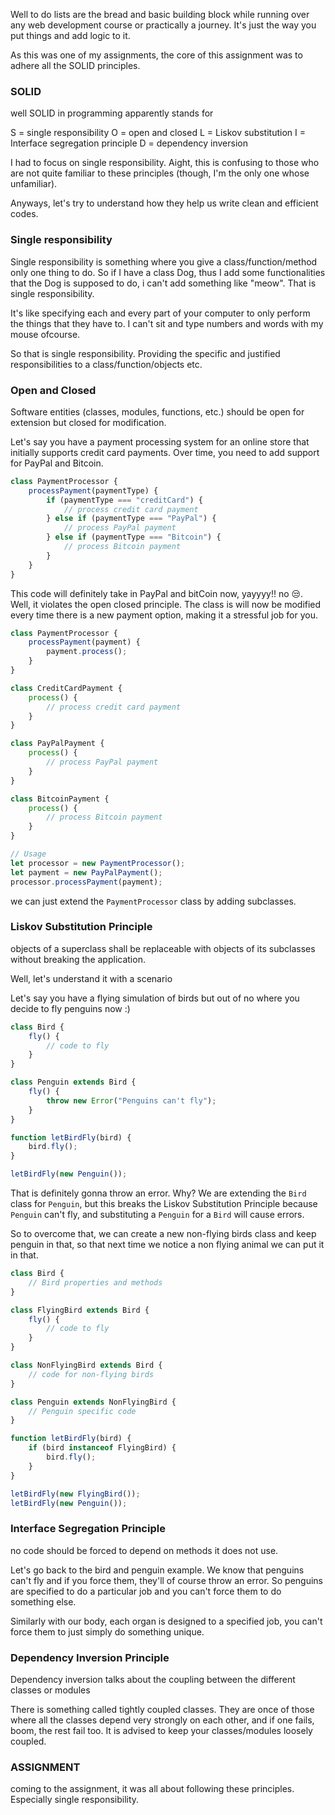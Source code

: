 
Well to do lists are the bread and basic building block while running over any web development course or practically a journey. It's just the way you put things and add logic to it.

As this was one of my assignments, the core of this assignment was to adhere all the SOLID principles.

### SOLID

well SOLID in programming apparently stands for

S = single responsibility
O = open and closed
L = Liskov substitution
I = Interface segregation principle
D = dependency inversion

I had to focus on single responsibility. Aight, this is confusing to those who are not quite familiar to these principles (though, I'm the only one whose unfamiliar).

Anyways, let's try to understand how they help us write clean and efficient codes.

### Single responsibility

Single responsibility is something where you give a class/function/method only one thing to do. So if I have a class Dog, thus I add some functionalities that the Dog is supposed to do, i can't add something like "meow". That is single responsibility.

It's like specifying each and every part of your computer to only perform the things that they have to. I can't sit and type numbers and words with my mouse ofcourse.

So that is single responsibility. Providing the specific and justified responsibilities to a class/function/objects etc.

### Open and Closed

Software entities (classes, modules, functions, etc.) should be open for extension but closed for modification.


Let's say you have a payment processing system for an online store that initially supports credit card payments. Over time, you need to add support for PayPal and Bitcoin. 
```JavaScript
class PaymentProcessor {
    processPayment(paymentType) {
        if (paymentType === "creditCard") {
            // process credit card payment
        } else if (paymentType === "PayPal") {
            // process PayPal payment
        } else if (paymentType === "Bitcoin") {
            // process Bitcoin payment
        }
    }
}

```

This code will definitely take in PayPal and bitCoin now, yayyyy!! no 😒. Well, it violates the open closed principle. The class is will now be modified every time there is a new payment option, making it a stressful job for you.

```JavaScript
class PaymentProcessor {
    processPayment(payment) {
        payment.process();
    }
}

class CreditCardPayment {
    process() {
        // process credit card payment
    }
}

class PayPalPayment {
    process() {
        // process PayPal payment
    }
}

class BitcoinPayment {
    process() {
        // process Bitcoin payment
    }
}

// Usage
let processor = new PaymentProcessor();
let payment = new PayPalPayment();
processor.processPayment(payment);

```

we can just extend the `PaymentProcessor` class by adding subclasses.


### Liskov Substitution Principle

objects of a superclass shall be replaceable with objects of its subclasses without breaking the application.

Well, let's understand it with a scenario

Let's say you have a flying simulation of birds but out of no where you decide to fly penguins now :)

```JavaScript
class Bird {
    fly() {
        // code to fly
    }
}

class Penguin extends Bird {
    fly() {
        throw new Error("Penguins can't fly");
    }
}

function letBirdFly(bird) {
    bird.fly();
}

letBirdFly(new Penguin()); 

```

That is definitely gonna throw an error. Why? We are extending the `Bird` class for `Penguin`, but this breaks the Liskov Substitution Principle because `Penguin` can't fly, and substituting a `Penguin` for a `Bird` will cause errors.

So to overcome that, we can create a new non-flying birds class and keep penguin in that, so that next time we notice a non flying animal we can put it in that.

```javascript
class Bird {
    // Bird properties and methods
}

class FlyingBird extends Bird {
    fly() {
        // code to fly
    }
}

class NonFlyingBird extends Bird {
    // code for non-flying birds
}

class Penguin extends NonFlyingBird {
    // Penguin specific code
}

function letBirdFly(bird) {
    if (bird instanceof FlyingBird) {
        bird.fly();
    }
}

letBirdFly(new FlyingBird());
letBirdFly(new Penguin()); 

```


### Interface Segregation Principle

no code should be forced to depend on methods it does not use.

Let's go back to the bird and penguin example. We know that penguins can't fly and if you force them, they'll of course throw an error. So penguins are specified to do a particular job and you can't force them to do something else.

Similarly with our body, each organ is designed to a specified job, you can't force them to just simply do something unique.


### Dependency Inversion Principle

Dependency inversion talks about the coupling between the different classes or modules

There is something called tightly coupled classes. They are once of those where all the classes depend very strongly on each other, and if one fails, boom, the rest fail too.
It is advised to keep your classes/modules loosely coupled.

### ASSIGNMENT

coming to the assignment, it was all about following these principles. Especially single responsibility. 
